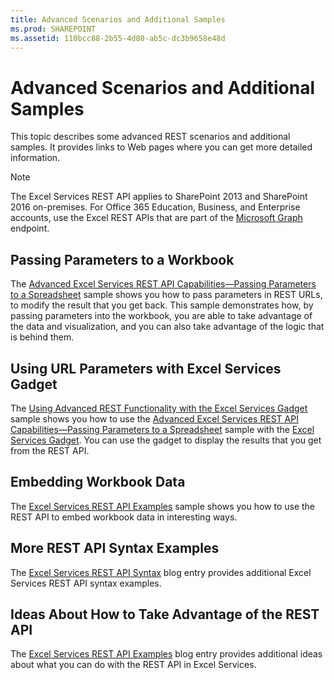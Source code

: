 ```yaml
---
title: Advanced Scenarios and Additional Samples
ms.prod: SHAREPOINT
ms.assetid: 110bcc88-2b55-4d80-ab5c-dc3b9658e48d
---
```



# Advanced Scenarios and Additional Samples

This topic describes some advanced REST scenarios and additional samples. It provides links to Web pages where you can get more detailed information. 
  
    
    


> [!NOTE]  
> The Excel Services REST API applies to SharePoint 2013 and SharePoint 2016 on-premises. For Office 365 Education, Business, and Enterprise accounts, use the Excel REST APIs that are part of the  [Microsoft Graph](http://graph.microsoft.io/en-us/docs/api-reference/v1.0/resources/excel
) endpoint.
  
    
    


## Passing Parameters to a Workbook

The  [Advanced Excel Services REST API Capabilities—Passing Parameters to a Spreadsheet](http://blogs.msdn.com/cumgranosalis/archive/2009/11/05/advanced-excel-services-rest-api-capabilities-where-things-get-interesting.aspx) sample shows you how to pass parameters in REST URLs, to modify the result that you get back. This sample demonstrates how, by passing parameters into the workbook, you are able to take advantage of the data and visualization, and you can also take advantage of the logic that is behind them.
  
    
    

## Using URL Parameters with Excel Services Gadget

The  [Using Advanced REST Functionality with the Excel Services Gadget](http://blogs.msdn.com/cumgranosalis/archive/2009/11/06/bringing-it-all-back-home-using-advanced-rest-functionality-with-the-excel-services-gadget.aspx) sample shows you how to use the [Advanced Excel Services REST API Capabilities—Passing Parameters to a Spreadsheet](http://blogs.msdn.com/cumgranosalis/archive/2009/11/05/advanced-excel-services-rest-api-capabilities-where-things-get-interesting.aspx) sample with the [Excel Services Gadget](http://blogs.msdn.com/cumgranosalis/archive/2009/11/03/interoducing-the-excel-services-gadget.aspx). You can use the gadget to display the results that you get from the REST API. 
  
    
    

## Embedding Workbook Data

The  [Excel Services REST API Examples](http://blogs.msdn.com/excel/archive/2009/11/09/excel-services-in-sharepoint-2010-rest-api-examples.aspx) sample shows you how to use the REST API to embed workbook data in interesting ways.
  
    
    

## More REST API Syntax Examples

The  [Excel Services REST API Syntax](http://blogs.msdn.com/excel/archive/2009/11/05/excel-services-in-sharepoint-2010-rest-api-syntax.aspx) blog entry provides additional Excel Services REST API syntax examples.
  
    
    

## Ideas About How to Take Advantage of the REST API

The  [Excel Services REST API Examples](http://blogs.msdn.com/excel/archive/2009/11/04/simple-access-to-spreadsheet-data-using-the-excel-services-2010-rest-api.aspx) blog entry provides additional ideas about what you can do with the REST API in Excel Services.
  
    
    

